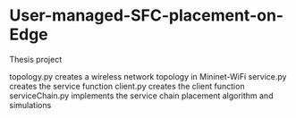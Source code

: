 # User-managed-SFC-placement-on-Edge
Thesis project

topology.py creates a wireless network topology in Mininet-WiFi
service.py creates the service function
client.py creates the client function
serviceChain.py implements the service chain placement algorithm and simulations

